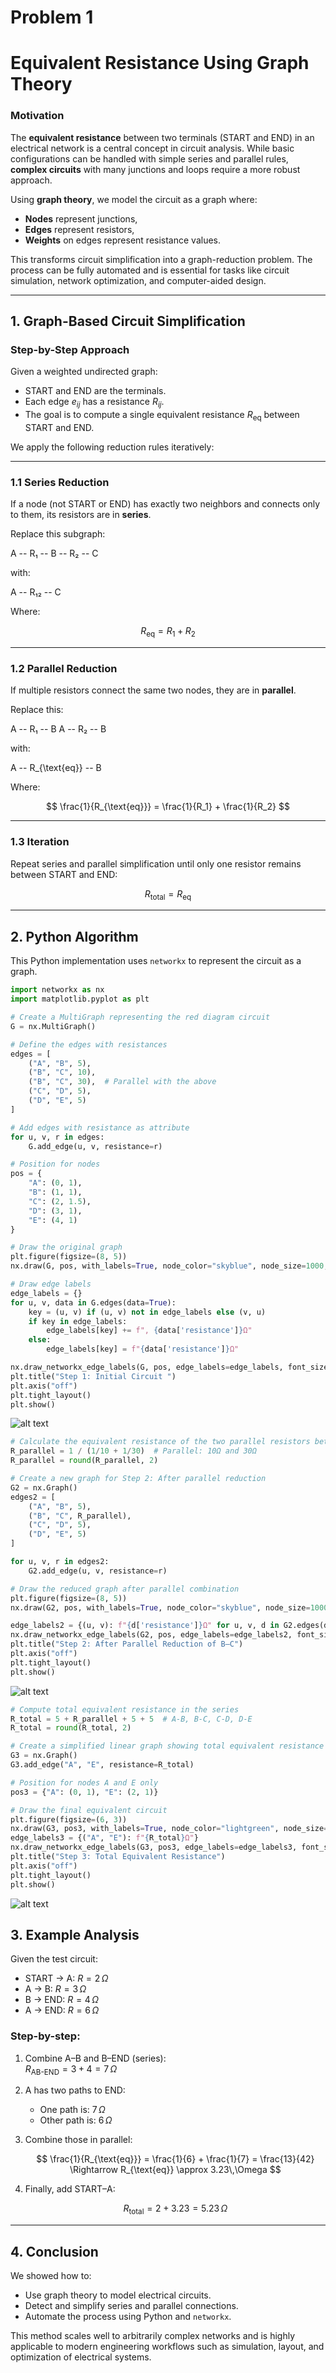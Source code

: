 # Problem 1

# Equivalent Resistance Using Graph Theory

### Motivation

The **equivalent resistance** between two terminals (START and END) in an electrical network is a central concept in circuit analysis. While basic configurations can be handled with simple series and parallel rules, **complex circuits** with many junctions and loops require a more robust approach.

Using **graph theory**, we model the circuit as a graph where:
- **Nodes** represent junctions,
- **Edges** represent resistors,
- **Weights** on edges represent resistance values.

This transforms circuit simplification into a graph-reduction problem. The process can be fully automated and is essential for tasks like circuit simulation, network optimization, and computer-aided design.

---

## 1. Graph-Based Circuit Simplification

### Step-by-Step Approach

Given a weighted undirected graph:

- START and END are the terminals.
- Each edge $e_{ij}$ has a resistance $R_{ij}$.
- The goal is to compute a single equivalent resistance $R_{\text{eq}}$ between START and END.

We apply the following reduction rules iteratively:

---

### 1.1 Series Reduction

If a node (not START or END) has exactly two neighbors and connects only to them, its resistors are in **series**.

Replace this subgraph:

A -- R₁ -- B -- R₂ -- C


with:

A -- R₁₂ -- C


Where:

$$
R_{\text{eq}} = R_1 + R_2
$$

---

### 1.2 Parallel Reduction

If multiple resistors connect the same two nodes, they are in **parallel**.

Replace this:

A -- R₁ -- B
A -- R₂ -- B


with:

A -- R_{\text{eq}} -- B


Where:

$$
\frac{1}{R_{\text{eq}}} = \frac{1}{R_1} + \frac{1}{R_2}
$$

---

### 1.3 Iteration

Repeat series and parallel simplification until only one resistor remains between START and END:

$$
R_{\text{total}} = R_{\text{eq}}
$$

---

## 2. Python Algorithm

This Python implementation uses `networkx` to represent the circuit as a graph.

```python
import networkx as nx
import matplotlib.pyplot as plt

# Create a MultiGraph representing the red diagram circuit
G = nx.MultiGraph()

# Define the edges with resistances
edges = [
    ("A", "B", 5),
    ("B", "C", 10),
    ("B", "C", 30),  # Parallel with the above
    ("C", "D", 5),
    ("D", "E", 5)
]

# Add edges with resistance as attribute
for u, v, r in edges:
    G.add_edge(u, v, resistance=r)

# Position for nodes
pos = {
    "A": (0, 1),
    "B": (1, 1),
    "C": (2, 1.5),
    "D": (3, 1),
    "E": (4, 1)
}

# Draw the original graph
plt.figure(figsize=(8, 5))
nx.draw(G, pos, with_labels=True, node_color="skyblue", node_size=1000, font_size=12)

# Draw edge labels
edge_labels = {}
for u, v, data in G.edges(data=True):
    key = (u, v) if (u, v) not in edge_labels else (v, u)
    if key in edge_labels:
        edge_labels[key] += f", {data['resistance']}Ω"
    else:
        edge_labels[key] = f"{data['resistance']}Ω"

nx.draw_networkx_edge_labels(G, pos, edge_labels=edge_labels, font_size=10)
plt.title("Step 1: Initial Circuit ")
plt.axis("off")
plt.tight_layout()
plt.show()
```

![alt text](Untitled.png)

```python
# Calculate the equivalent resistance of the two parallel resistors between B and C
R_parallel = 1 / (1/10 + 1/30)  # Parallel: 10Ω and 30Ω
R_parallel = round(R_parallel, 2)

# Create a new graph for Step 2: After parallel reduction
G2 = nx.Graph()
edges2 = [
    ("A", "B", 5),
    ("B", "C", R_parallel),
    ("C", "D", 5),
    ("D", "E", 5)
]

for u, v, r in edges2:
    G2.add_edge(u, v, resistance=r)

# Draw the reduced graph after parallel combination
plt.figure(figsize=(8, 5))
nx.draw(G2, pos, with_labels=True, node_color="skyblue", node_size=1000, font_size=12)

edge_labels2 = {(u, v): f"{d['resistance']}Ω" for u, v, d in G2.edges(data=True)}
nx.draw_networkx_edge_labels(G2, pos, edge_labels=edge_labels2, font_size=10)
plt.title("Step 2: After Parallel Reduction of B–C")
plt.axis("off")
plt.tight_layout()
plt.show()
```

![alt text](Untitled-1.png)

```python
# Compute total equivalent resistance in the series
R_total = 5 + R_parallel + 5 + 5  # A-B, B-C, C-D, D-E
R_total = round(R_total, 2)

# Create a simplified linear graph showing total equivalent resistance
G3 = nx.Graph()
G3.add_edge("A", "E", resistance=R_total)

# Position for nodes A and E only
pos3 = {"A": (0, 1), "E": (2, 1)}

# Draw the final equivalent circuit
plt.figure(figsize=(6, 3))
nx.draw(G3, pos3, with_labels=True, node_color="lightgreen", node_size=1200, font_size=14)
edge_labels3 = {("A", "E"): f"{R_total}Ω"}
nx.draw_networkx_edge_labels(G3, pos3, edge_labels=edge_labels3, font_size=12)
plt.title("Step 3: Total Equivalent Resistance")
plt.axis("off")
plt.tight_layout()
plt.show()
```

![alt text](Untitled-2.png)


## 3. Example Analysis

Given the test circuit:

- START → A: $R = 2\,\Omega$
- A → B: $R = 3\,\Omega$ 
- B → END: $R = 4\,\Omega$  
- A → END: $R = 6\,\Omega$  

### Step-by-step:

1. Combine A–B and B–END (series):  
   $R_{\text{AB-END}} = 3 + 4 = 7\,\Omega$

2. A has two paths to END:  
   - One path is: $7\,\Omega$  
   - Other path is: $6\,\Omega$

3. Combine those in parallel:

   $$
   \frac{1}{R_{\text{eq}}} = \frac{1}{6} + \frac{1}{7} = \frac{13}{42}
   \Rightarrow R_{\text{eq}} \approx 3.23\,\Omega
   $$

4. Finally, add START–A:

   $$
   R_{\text{total}} = 2 + 3.23 = 5.23\,\Omega
   $$

---

## 4. Conclusion

We showed how to:

- Use graph theory to model electrical circuits.
- Detect and simplify series and parallel connections.
- Automate the process using Python and `networkx`.

This method scales well to arbitrarily complex networks and is highly applicable to modern engineering workflows such as simulation, layout, and optimization of electrical systems.
